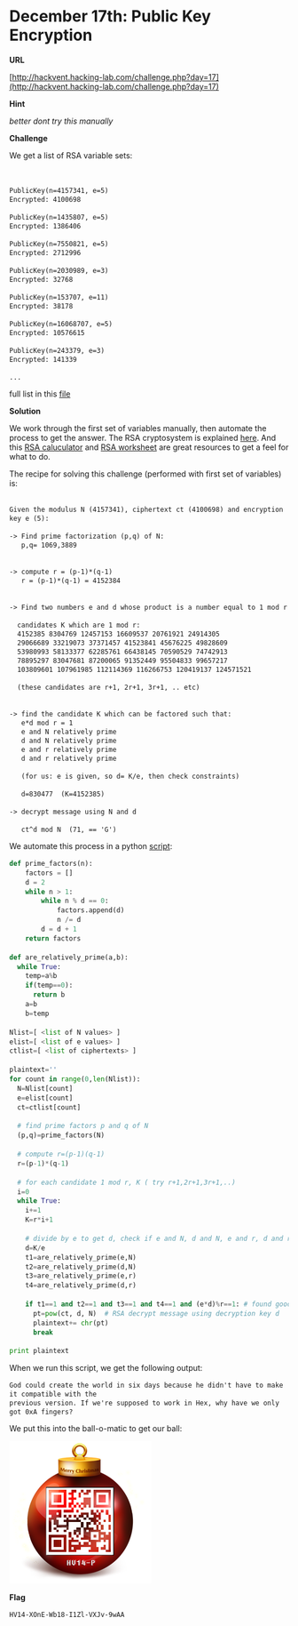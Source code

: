 # December 17th: Public Key Encryption

**URL**

[http://hackvent.hacking-lab.com/challenge.php?day=17](http://hackvent.hacking-lab.com/challenge.php?day=17)


**Hint**

*better dont try this manually*

**Challenge**

We get a list of RSA variable sets:

```


PublicKey(n=4157341, e=5)
Encrypted: 4100698

PublicKey(n=1435807, e=5)
Encrypted: 1386406

PublicKey(n=7550821, e=5)
Encrypted: 2712996

PublicKey(n=2030989, e=3)
Encrypted: 32768

PublicKey(n=153707, e=11)
Encrypted: 38178

PublicKey(n=16068707, e=5)
Encrypted: 10576615

PublicKey(n=243379, e=3)
Encrypted: 141339

...

```

full list in this [file](images/day17.input)


**Solution**

We work through the first set of variables manually, then automate the process to get the answer. 
The RSA cryptosystem is explained [here](http://en.wikipedia.org/wiki/RSA_(cryptosystem)). And 
this [RSA caluculator](https://www.cs.drexel.edu/~introcs/Fa11/notes/10.1_Cryptography/RSA_Express_EncryptDecrypt.html) and 
[RSA worksheet](https://www.cs.drexel.edu/~introcs/Fa11/notes/10.1_Cryptography/RSAWorksheetv4d.html) are great resources 
to get a feel for what to do.

The recipe for solving this challenge (performed with first set of variables) is:

```

Given the modulus N (4157341), ciphertext ct (4100698) and encryption key e (5):

-> Find prime factorization (p,q) of N:
   p,q= 1069,3889
   
   
-> compute r = (p-1)*(q-1)
   r = (p-1)*(q-1) = 4152384

   
-> Find two numbers e and d whose product is a number equal to 1 mod r

  candidates K which are 1 mod r:
  4152385 8304769 12457153 16609537 20761921 24914305 
  29066689 33219073 37371457 41523841 45676225 49828609 
  53980993 58133377 62285761 66438145 70590529 74742913 
  78895297 83047681 87200065 91352449 95504833 99657217 
  103809601 107961985 112114369 116266753 120419137 124571521 

  (these candidates are r+1, 2r+1, 3r+1, .. etc)

  
-> find the candidate K which can be factored such that:
   e*d mod r = 1
   e and N relatively prime
   d and N relatively prime
   e and r relatively prime
   d and r relatively prime

   (for us: e is given, so d= K/e, then check constraints)

   d=830477  (K=4152385)
   
-> decrypt message using N and d

   ct^d mod N  (71, == 'G')

```

We automate this process in a python [script](images/dec17.py):

```python
def prime_factors(n):
    factors = []
    d = 2
    while n > 1:
        while n % d == 0:
            factors.append(d)
            n /= d
        d = d + 1
    return factors

def are_relatively_prime(a,b):
  while True:
    temp=a%b
    if(temp==0):
      return b
    a=b
    b=temp

Nlist=[ <list of N values> ]
elist=[ <list of e values> ]
ctlist=[ <list of ciphertexts> ]

plaintext=''
for count in range(0,len(Nlist)):
  N=Nlist[count]
  e=elist[count]
  ct=ctlist[count]
  
  # find prime factors p and q of N
  (p,q)=prime_factors(N)
    
  # compute r=(p-1)(q-1)
  r=(p-1)*(q-1)

  # for each candidate 1 mod r, K ( try r+1,2r+1,3r+1,..)
  i=0
  while True:
    i+=1
    K=r*i+1

    # divide by e to get d, check if e and N, d and N, e and r, d and r are all relatively prime
    d=K/e
    t1=are_relatively_prime(e,N)
    t2=are_relatively_prime(d,N)
    t3=are_relatively_prime(e,r)
    t4=are_relatively_prime(d,r)

    if t1==1 and t2==1 and t3==1 and t4==1 and (e*d)%r==1: # found good canidate
      pt=pow(ct, d, N)  # RSA decrypt message using decryption key d
      plaintext+= chr(pt)
      break
    
print plaintext


```

When we run this script, we get the following output:

```
God could create the world in six days because he didn't have to make it compatible with the 
previous version. If we're supposed to work in Hex, why have we only got 0xA fingers?
```

We put this into the ball-o-matic to get our ball:

![](images/qHWWOQA6587pyzIHbbHx.png)


**Flag**

```
HV14-XOnE-Wb18-I1Zl-VXJv-9wAA
```


